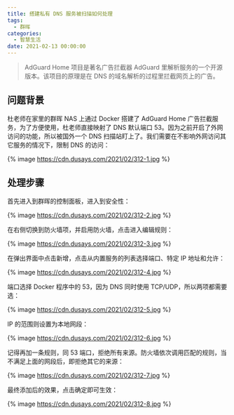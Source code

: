 ```yaml
---
title: 搭建私有 DNS 服务被扫描如何处理
tags:
  - 群晖
categories:
  - 智慧生活
date: 2021-02-13 00:00:00
---
```


> AdGuard Home 项目是著名广告拦截器 AdGuard 里解析服务的一个开源版本。该项目的原理是在 DNS 的域名解析的过程里拦截网页上的广告。

<!-- more -->

## 问题背景

杜老师在家里的群晖 NAS 上通过 Docker 搭建了 AdGuard Home 广告拦截服务，为了方便使用，杜老师直接映射了 DNS 默认端口 53。因为之前开启了外网访问的功能，所以被国外一个 DNS 扫描站盯上了。我们需要在不影响外网访问其它服务的情况下，限制 DNS 的访问：

{% image https://cdn.dusays.com/2021/02/312-1.jpg %}

## 处理步骤

首先进入到群晖的控制面板，进入到安全性：

{% image https://cdn.dusays.com/2021/02/312-2.jpg %}

在右侧切换到防火墙项，并启用防火墙，点击进入编辑规则：

{% image https://cdn.dusays.com/2021/02/312-3.jpg %}

在弹出界面中点击新增，点击从内置服务的列表选择端口、特定 IP 地址和允许：

{% image https://cdn.dusays.com/2021/02/312-4.jpg %}

端口选择 Docker 程序中的 53，因为 DNS 同时使用 TCP/UDP，所以两项都需要选：

{% image https://cdn.dusays.com/2021/02/312-5.jpg %}

IP 的范围则设置为本地网段：

{% image https://cdn.dusays.com/2021/02/312-6.jpg %}

记得再加一条规则，同 53 端口，拒绝所有来源。防火墙依次调用匹配的规则，当不满足上面的网段后，即拒绝其它的来源：

{% image https://cdn.dusays.com/2021/02/312-7.jpg %}

最终添加后的效果，点击确定即可生效：

{% image https://cdn.dusays.com/2021/02/312-8.jpg %}